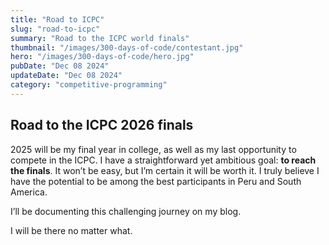 ```yaml
---
title: "Road to ICPC"
slug: "road-to-icpc"
summary: "Road to the ICPC world finals"
thumbnail: "/images/300-days-of-code/contestant.jpg"
hero: "/images/300-days-of-code/hero.jpg"
pubDate: "Dec 08 2024"
updateDate: "Dec 08 2024"
category: "competitive-programming"
---
```


## Road to the ICPC 2026 finals
2025 will be my final year in college, as well as my last opportunity to compete in the ICPC. I have a straightforward yet ambitious goal: **to reach the finals**. It won’t be easy, but I’m certain it will be worth it. I truly believe I have the potential to be among the best participants in Peru and South America.

I’ll be documenting this challenging journey on my blog.

I will be there no matter what.
